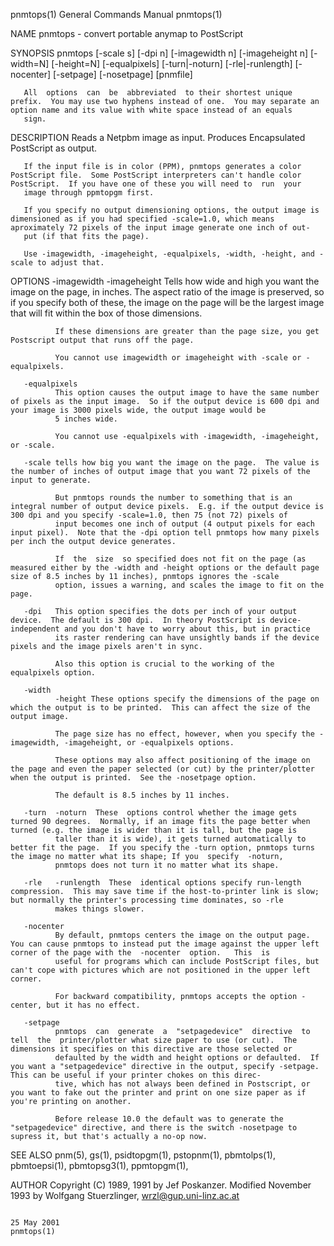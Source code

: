 pnmtops(1)                                                                               General Commands Manual                                                                               pnmtops(1)

NAME
       pnmtops - convert portable anymap to PostScript

SYNOPSIS
       pnmtops [-scale s] [-dpi n] [-imagewidth n] [-imageheight n] [-width=N] [-height=N] [-equalpixels] [-turn|-noturn] [-rle|-runlength] [-nocenter] [-setpage] [-nosetpage] [pnmfile]

       All  options  can  be  abbreviated  to their shortest unique prefix.  You may use two hyphens instead of one.  You may separate an option name and its value with white space instead of an equals
       sign.

DESCRIPTION
       Reads a Netpbm image as input.  Produces Encapsulated PostScript as output.

       If the input file is in color (PPM), pnmtops generates a color PostScript file.  Some PostScript interpreters can't handle color PostScript.  If you have one of these you will need to  run  your
       image through ppmtopgm first.

       If you specify no output dimensioning options, the output image is dimensioned as if you had specified -scale=1.0, which means aproximately 72 pixels of the input image generate one inch of out‐
       put (if that fits the page).

       Use -imagewidth, -imageheight, -equalpixels, -width, -height, and -scale to adjust that.

OPTIONS
       -imagewidth
              -imageheight Tells how wide and high you want the image on the page, in inches.  The aspect ratio of the image is preserved, so if you specify both of these, the image on the page will be
              the largest image that will fit within the box of those dimensions.

              If these dimensions are greater than the page size, you get Postscript output that runs off the page.

              You cannot use imagewidth or imageheight with -scale or -equalpixels.

       -equalpixels
              This option causes the output image to have the same number of pixels as the input image.  So if the output device is 600 dpi and your image is 3000 pixels wide, the output image would be
              5 inches wide.

              You cannot use -equalpixels with -imagewidth, -imageheight, or -scale.

       -scale tells how big you want the image on the page.  The value is the number of inches of output image that you want 72 pixels of the input to generate.

              But pnmtops rounds the number to something that is an integral number of output device pixels.  E.g. if the output device is 300 dpi and you specify -scale=1.0, then 75 (not 72) pixels of
              input becomes one inch of output (4 output pixels for each input pixel).  Note that the -dpi option tell pnmtops how many pixels per inch the output device generates.

              If  the  size  so specified does not fit on the page (as measured either by the -width and -height options or the default page size of 8.5 inches by 11 inches), pnmtops ignores the -scale
              option, issues a warning, and scales the image to fit on the page.

       -dpi   This option specifies the dots per inch of your output device.  The default is 300 dpi.  In theory PostScript is device-independent and you don't have to worry about this, but in practice
              its raster rendering can have unsightly bands if the device pixels and the image pixels aren't in sync.

              Also this option is crucial to the working of the equalpixels option.

       -width
              -height These options specify the dimensions of the page on which the output is to be printed.  This can affect the size of the output image.

              The page size has no effect, however, when you specify the -imagewidth, -imageheight, or -equalpixels options.

              These options may also affect positioning of the image on the page and even the paper selected (or cut) by the printer/plotter when the output is printed.  See the -nosetpage option.

              The default is 8.5 inches by 11 inches.

       -turn  -noturn  These  options control whether the image gets turned 90 degrees.  Normally, if an image fits the page better when turned (e.g. the image is wider than it is tall, but the page is
              taller than it is wide), it gets turned automatically to better fit the page.  If you specify the -turn option, pnmtops turns the image no matter what its shape; If you  specify  -noturn,
              pnmtops does not turn it no matter what its shape.

       -rle   -runlength  These  identical options specify run-length compression.  This may save time if the host-to-printer link is slow; but normally the printer's processing time dominates, so -rle
              makes things slower.

       -nocenter
              By default, pnmtops centers the image on the output page.  You can cause pnmtops to instead put the image against the upper left corner of the page with the  -nocenter  option.   This  is
              useful for programs which can include PostScript files, but can't cope with pictures which are not positioned in the upper left corner.

              For backward compatibility, pnmtops accepts the option -center, but it has no effect.

       -setpage
              pnmtops  can  generate  a  "setpagedevice"  directive  to  tell  the  printer/plotter what size paper to use (or cut).  The dimensions it specifies on this directive are those selected or
              defaulted by the width and height options or defaulted.  If you want a "setpagedevice" directive in the output, specify -setpage.  This can be useful if your printer chokes on this direc‐
              tive, which has not always been defined in Postscript, or you want to fake out the printer and print on one size paper as if you're printing on another.

              Before release 10.0 the default was to generate the "setpagedevice" directive, and there is the switch -nosetpage to supress it, but that's actually a no-op now.

SEE ALSO
       pnm(5), gs(1), psidtopgm(1), pstopnm(1), pbmtolps(1), pbmtoepsi(1), pbmtopsg3(1), ppmtopgm(1),

AUTHOR
       Copyright (C) 1989, 1991 by Jef Poskanzer.
       Modified November 1993 by Wolfgang Stuerzlinger, wrzl@gup.uni-linz.ac.at

                                                                                               25 May 2001                                                                                     pnmtops(1)
